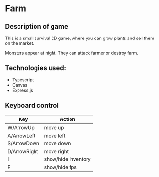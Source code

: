 # Farm

## Description of game

This is a small survival 2D game, where you can grow plants and sell them on the market. 

Monsters appear at night. They can attack farmer or destroy farm.

## Technologies used:

* Typescript
* Canvas
* Express.js

## Keyboard control 

Key  | Action
------------- | -------------
W/ArrowUp  | move up
A/ArrowLeft  | move left
S/ArrowDown  | move down
D/ArrowRight  | move right
I | show/hide inventory
F | show/hide fps
